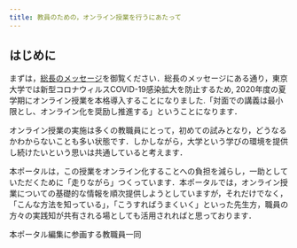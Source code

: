 ```yaml
---
title: 教員のための，オンライン授業を行うにあたって
---
```


## はじめに


まずは，<a href="https://www.u-tokyo.ac.jp/ja/about/president/COVID-19-message.html" target="_blank">総長のメッセージ</a>を御覧ください．総長のメッセージにある通り，東京大学では新型コロナウィルスCOVID-19感染拡大を防止するため, 2020年度の夏学期にオンライン授業を本格導入することになりました.「対面での講義は最小限とし、オンライン化を奨励し推進する」ということになります．

オンライン授業の実施は多くの教職員にとって，初めての試みとなり，どうなるかわからないことも多い状態です．しかしながら，大学という学びの環境を提供し続けたいという思いは共通していると考えます．

本ポータルは，この授業をオンライン化することへの負担を減らし，一助としていただくために「走りながら」つくっています．本ポータルでは，オンライン授業についての基礎的な情報を順次提供しようとしていますが，それだけでなく，「こんな方法を知っている」，「こうすればうまくいく」といった先生方，職員の方々の実践知が共有される場としても活用されればと思っております．

本ポータル編集に参画する教職員一同

